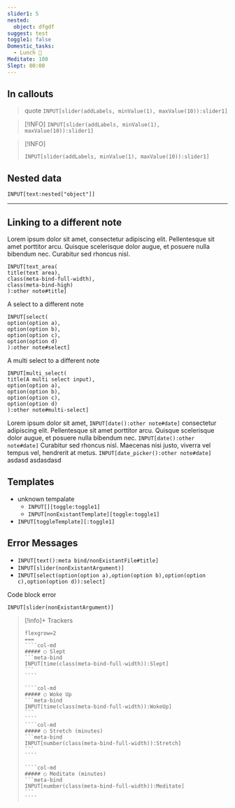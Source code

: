 ```yaml
---
slider1: 5
nested:
  object: dfgdf
suggest: test
toggle1: false
Domestic_tasks:
  - Lunch 🍲
Meditate: 100
Slept: 00:00
---
```


## In callouts
> quote
> `INPUT[slider(addLabels, minValue(1), maxValue(10)):slider1]`

> [!INFO]
> `INPUT[slider(addLabels, minValue(1), maxValue(10)):slider1]`

> [!INFO]
> ```meta-bind
> INPUT[slider(addLabels, minValue(1), maxValue(10)):slider1]
> ```

## Nested data
`INPUT[text:nested["object"]]`

---

## Linking to a different note
Lorem ipsum dolor sit amet, consectetur adipiscing elit. Pellentesque sit amet porttitor arcu. Quisque scelerisque dolor augue, et posuere nulla bibendum nec. Curabitur sed rhoncus nisl.

```meta-bind
INPUT[text_area(
title(text area),
class(meta-bind-full-width),
class(meta-bind-high)
):other note#title]
```

A select to a different note
```meta-bind
INPUT[select(
option(option a),
option(option b),
option(option c),
option(option d)
):other note#select]
```

A multi select to a different note
```meta-bind
INPUT[multi_select(
title(A multi select input),
option(option a),
option(option b),
option(option c),
option(option d)
):other note#multi-select]
```

Lorem ipsum dolor sit amet, `INPUT[date():other note#date]` consectetur adipiscing elit. Pellentesque sit amet porttitor arcu. Quisque scelerisque dolor augue, et posuere nulla bibendum nec. `INPUT[date():other note#date]` Curabitur sed rhoncus nisl. Maecenas nisi justo, viverra vel tempus vel, hendrerit at metus. `INPUT[date_picker():other note#date]`  asdasd asdasdasd

## Templates
- unknown tempalate
	- `INPUT[][toggle:toggle1]`
	- `INPUT[nonExistantTemplate][toggle:toggle1]`
- `INPUT[toggleTemplate][:toggle1]`

## Error Messages
- `INPUT[text():meta bind/nonExistantFile#title]`
- `INPUT[slider(nonExistantArgument)]`
- `INPUT[select(option(option a),option(option b),option(option c),option(option d)):select]`

Code block error
```meta-bind
INPUT[slider(nonExistantArgument)]
```





>[!info]+ Trackers
>`````col
>flexgrow=2
>===
>````col-md
>##### ○ Slept
>```meta-bind
>INPUT[time(class(meta-bind-full-width)):Slept]
>```
>````
>
>````col-md
>##### ○ Woke Up
>```meta-bind
>INPUT[time(class(meta-bind-full-width)):WokeUp]
>```
>````
>````col-md
>##### ○ Stretch (minutes)
>```meta-bind
>INPUT[number(class(meta-bind-full-width)):Stretch]
>```
>````
>
>````col-md
>##### ○ Meditate (minutes)
>```meta-bind
>INPUT[number(class(meta-bind-full-width)):Meditate]
>```
>````
>`````